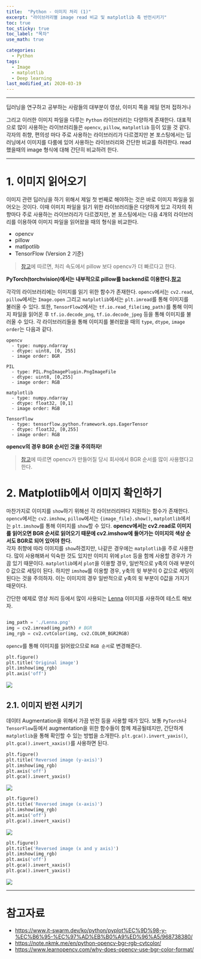 ```yaml
---
title:  "Python - 이미지 처리 (1)"
excerpt: "라이브러리별 image read 비교 및 matplotlib 축 반전시키기"
toc: true
toc_sticky: true
toc_label: "목차"
use_math: true

categories: 
  - Python
tags: 
  - Image
  - matplotlib
  - Deep learning
last_modified_at: 2020-03-19
---
```


***

딥러닝을 연구하고 공부하는 사람들의 대부분이 영상, 이미지 쪽을 제일 먼저 접하거나

그리고 이러한 이미지 파일을 다루는 `Python` 라이브러리는 다양하게 존재한다. 
대표적으로 많이 사용하는 라이브러리들은 `opencv`, `pillow`, `matplotlib` 등이 있을 것 같다. 
각자의 취향, 편의성 마다 주로 사용하는 라이브러리가 다르겠지만 본 포스팅에서는 딥러닝에서 이미지를 다룸에 있어 사용하는 라이브러리와 간단한 비교를 하려한다. 
read 했을때의 image 형식에 대해 간단히 비교하려 한다.

***

# 1. 이미지 읽어오기

이미지 관련 딥러닝을 하기 위해서 제일 첫 번째로 해야하는 것은 바로 이미지 파일을 읽어오는 것이다. 
이때 이미지 파일을 읽기 위한 라이브러리들은 다양하게 있고 각자의 취향마다 주로 사용하는 라이브러리가 다르겠지만, 
본 포스팅에서는 다음 4개의 라이브러리를 이용하여 이미지 파일을 읽어왔을 때의 형식을 비교한다.

* opencv
* pillow
* matlpotlib
* TensorFlow (Version 2 기준)

> [참고](https://www.kaggle.com/vfdev5/pil-vs-opencv)에 따르면, 처리 속도에서 pillow 보다 opencv가 더 빠르다고 한다.

**PyTorch(torchvision)에서는 내부적으로 pillow를 backend로 이용한다.[참고](https://github.com/pytorch/vision#image-backend)**

각각의 라이브러리에는 이미지를 읽기 위한 함수가 존재한다.
`opencv`에서는 `cv2.read`, `pillow`에서는 `Image.open` 그리고 `matplotlib`에서는 `plt.imread`를 통해 이미지를 불러올 수 있다. 
또한, `TensorFlow2`에서는 `tf.io.read_file(img_path)`를 통해 이미지 파일을 읽어온 후  `tf.io.decode_png`, `tf.io.decode_jpeg` 등을 통해 이미지를 불러올 수 있다.
각 라이브러리들을 통해 이미지를 불러왔을 때의 `type`, `dtype`, `image order`는 다음과 같다.

    opencv
      - type: numpy.ndarray
      - dtype: uint8, [0, 255]
      - image order: BGR

    PIL
      - type: PIL.PngImagePlugin.PngImageFile
      - dtype: uint8, [0,255]
      - image order: RGB
      
    matplotlib
      - type: numpy.ndarray
      - dtype: float32, [0,1]
      - image order: RGB

    TensorFlow
      - type: tensorflow.python.framework.ops.EagerTensor
      - dtype: float32, [0,255]
      - image order: RGB

**opencv의 경우 BGR 순서인 것을 주의하자!**
> [참고](https://www.learnopencv.com/why-does-opencv-use-bgr-color-format/)에 따르면 opencv가 만들어질 당시 회사에서 BGR 순서를 많이 사용했다고 한다.


# 2. Matplotlib에서 이미지 확인하기

마찬가지로 이미지를 `show`하기 위해선 각 라이브러리마다 지원하는 함수가 존재한다. 
`opencv`에서는 `cv2.imshow`, `pillow`에서는 `{image_file}.show()`, `matplotlib`에서는 `plt.imshow`를 통해 이미지를 `show`할 수 있다. 
**opencv에서는 cv2.read로 이미지를 읽어오면 BGR 순서로 읽어오기 때문에 cv2.imshow에 들어가는 이미지의 색상 순서도 BGR로 되어 있어야 한다.**  
각자 취향에 따라 이미지를 `show`하겠지만, 나같은 경우에는 `matplotlib`을 주로 사용한다. 
많이 사용해봐서 익숙한 것도 있지만 이미지 위에 `plot` 등을 함께 사용할 경우가 가끔 있기 때문이다.
`matplotlib`에서 `plot`을 이용할 경우, 일반적으로 y축의 아래 부분이 0 값으로 세팅이 된다. 
하지만 `imshow`를 이용할 경우, y축의 윗 부분이 0 값으로 세팅이 된다는 것을 주의하자.
이는 이미지의 경우 일반적으로 y축의 윗 부분이 0값을 가지기 때문이다.

간단한 예제로 영상 처리 등에서 많이 사용되는 [Lenna](https://en.wikipedia.org/wiki/Lenna) 이미지를 사용하여 테스트 해보자.

```python

img_path = './Lenna.png'
img = cv2.imread(img_path) # BGR
img_rgb = cv2.cvtColor(img, cv2.COLOR_BGR2RGB)
```

`opencv`를 통해 이미지를 읽어왔으므로 `RGB 순서`로 변경해준다.

```python
plt.figure()
plt.title('Original image')
plt.imshow(img_rgb)
plt.axis('off')
```

<img align='center' src="{{ site.url }}{{ site.baseurl }}/assets/images/10.python_image_read_show/original.png">

## 2.1. 이미지 반전 시키기

데이터 Augmentation을 위해서 가끔 반전 등을 사용할 때가 있다. 
보통 `PyTorch`나 `TensorFlow`등에서 augmentation을 위한 함수들이 함께 제공될테지만, 간단하게 `matplotlib`을 통해 확인할 수 있는 방법을 소개한다.
`plt.gca().invert_yaxis()`, `plt.gca().invert_xaxis()`를 사용하면 된다.

```python
plt.figure()
plt.title('Reversed image (y-axis)')
plt.imshow(img_rgb)
plt.axis('off')
plt.gca().invert_yaxis()
```

<img align='center' src="{{ site.url }}{{ site.baseurl }}/assets/images/10.python_image_read_show/reverse_y.png">

```python
plt.figure()
plt.title('Reversed image (x-axis)')
plt.imshow(img_rgb)
plt.axis('off')
plt.gca().invert_xaxis()
```

<img align='center' src="{{ site.url }}{{ site.baseurl }}/assets/images/10.python_image_read_show/reverse_x.png">

```python
plt.figure()
plt.title('Reversed image (x and y axis)')
plt.imshow(img_rgb)
plt.axis('off')
plt.gca().invert_xaxis()
plt.gca().invert_yaxis()
```

<img align='center' src="{{ site.url }}{{ site.baseurl }}/assets/images/10.python_image_read_show/reverse_xy.png">


***


# 참고자료
* <https://www.it-swarm.dev/ko/python/pyplot%EC%9D%98-y-%EC%B6%95-%EC%97%AD%EB%B0%A9%ED%96%A5/968738380/>
* <https://note.nkmk.me/en/python-opencv-bgr-rgb-cvtcolor/>
* <https://www.learnopencv.com/why-does-opencv-use-bgr-color-format/>